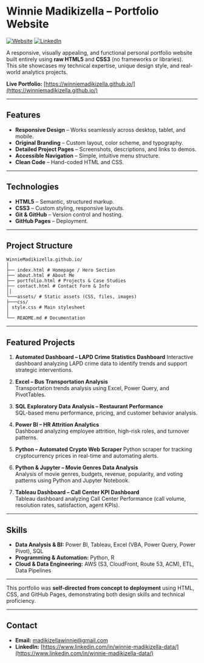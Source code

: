 # Winnie Madikizella – Portfolio Website

[![Website](https://img.shields.io/badge/Portfolio-Live-brightgreen)](https://winniemadikizella.github.io/)
[![LinkedIn](https://img.shields.io/badge/LinkedIn-Winnie_Madikizella-blue)](https://www.linkedin.com/in/winnie-madikizella-data/)

A responsive, visually appealing, and functional personal portfolio website built entirely using **raw HTML5** and **CSS3** (no frameworks or libraries).  
This site showcases my technical expertise, unique design style, and real-world analytics projects.

**Live Portfolio:** [https://winniemadikizella.github.io/](https://winniemadikizella.github.io/)

---

## Features
- **Responsive Design** – Works seamlessly across desktop, tablet, and mobile.
- **Original Branding** – Custom layout, color scheme, and typography.
- **Detailed Project Pages** – Screenshots, descriptions, and links to demos.
- **Accessible Navigation** – Simple, intuitive menu structure.
- **Clean Code** – Hand-coded HTML and CSS.

---

## Technologies
- **HTML5** – Semantic, structured markup.
- **CSS3** – Custom styling, responsive layouts.
- **Git & GitHub** – Version control and hosting.
- **GitHub Pages** – Deployment.

---

## Project Structure
```
WinnieMadikizella.github.io/
│
├── index.html # Homepage / Hero Section
├── about.html # About Me
├── portfolio.html # Projects & Case Studies
├── contact.html # Contact Form & Info
││
└───assets/ # Static assets (CSS, files, images)
├───css/
│ style.css # Main stylesheet
│
└── README.md # Documentation
```

---

## Featured Projects

1. **Automated Dashboard – LAPD Crime Statistics Dashboard**
   Interactive dashboard analyzing LAPD crime data to identify trends and support strategic interventions.

2. **Excel – Bus Transportation Analysis**  
   Transportation trends analysis using Excel, Power Query, and PivotTables.  

3. **SQL Exploratory Data Analysis – Restaurant Performance**  
   SQL-based menu performance, pricing, and customer behavior analysis.  

4. **Power BI – HR Attrition Analytics**  
   Dashboard analyzing employee attrition, high-risk roles, and turnover patterns.  

5. **Python – Automated Crypto Web Scraper** 
   Python scraper for tracking cryptocurrency prices in real-time and automating alerts.

6. **Python & Jupyter – Movie Genres Data Analysis**  
   Analysis of movie genres, budgets, revenue, popularity, and voting patterns using Python and Jupyter Notebook.  

7. **Tableau Dashboard – Call Center KPI Dashboard**  
   Tableau dashboard analyzing Call Center Performance (call volume, resolution rates, satisfaction, agent KPIs).  
   
---

## Skills
- **Data Analysis & BI:** Power BI, Tableau, Excel (VBA, Power Query, Power Pivot), SQL  
- **Programming & Automation:** Python, R  
- **Cloud & Data Engineering:** AWS (S3, CloudFront, Route 53, ACM), ETL, Data Pipelines  

---

This portfolio was **self-directed from concept to deployment** using HTML, CSS, and GitHub Pages, demonstrating both design skills and technical proficiency.

---

## Contact
- **Email:** madikizellawinnie@gmail.com  
- **LinkedIn:** [https://www.linkedin.com/in/winnie-madikizella-data/](https://www.linkedin.com/in/winnie-madikizella-data/)    

